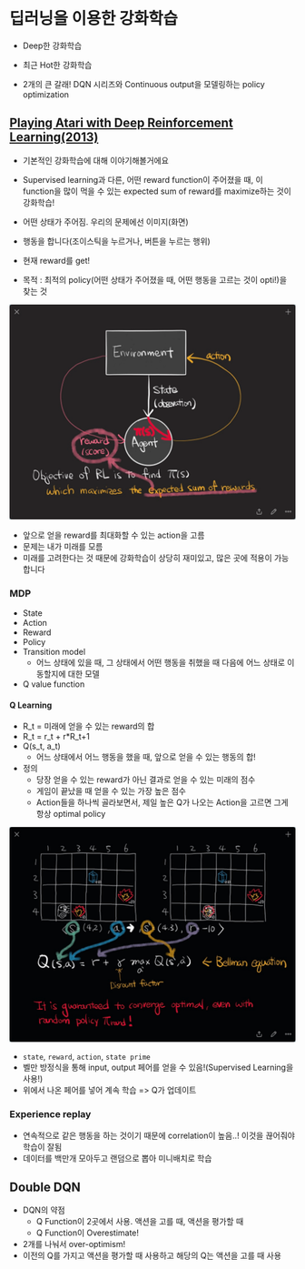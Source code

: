 # 딥러닝을 이용한 강화학습

- Deep한 강화학습
- 최근 Hot한 강화학습

- 2개의 큰 갈래! DQN 시리즈와 Continuous output을 모델링하는 policy optimization

## [Playing Atari with Deep Reinforcement Learning(2013)](https://github.com/sjchoi86/dl_tutorials_10weeks/blob/master/papers/Playing%20Atari%20with%20Deep%20Reinforcement%20Learning.pdf)

- 기본적인 강화학습에 대해 이야기해볼거에요
- Supervised learning과 다른, 어떤 reward function이 주어졌을 때, 이 function을 많이 먹을 수 있는 expected sum of reward를 maximize하는 것이 강화학습!

- 어떤 상태가 주어짐. 우리의 문제에선 이미지(화면)
- 행동을 합니다(조이스틱을 누르거나, 버튼을 누르는 행위)
- 현재 reward를 get!

- 목적 : 최적의 policy(어떤 상태가 주어졌을 때, 어떤 행동을 고르는 것이 opti!)을 찾는 것

<img src="../images/reinforcementlearning001.png" heihgt="350">

- 앞으로 얻을 reward를 최대화할 수 있는 action을 고름
- 문제는 내가 미래를 모름
- 미래를 고려한다는 것 때문에 강화학습이 상당히 재미있고, 많은 곳에 적용이 가능합니다

### MDP
- State
- Action
- Reward
- Policy
- Transition model 
	- 어느 상태에 있을 때, 그 상태에서 어떤 행동을 취했을 때 다음에 어느 상태로 이동할지에 대한 모델 
- Q value function


#### Q Learning
- R_t = 미래에 얻을 수 있는 reward의 합
- R_t = r_t + r*R_t+1
- Q(s_t, a_t)
	- 어느 상태에서 어느 행동을 했을 때, 앞으로 얻을 수 있는 행동의 합!
- 정의
	- 당장 얻을 수 있는 reward가 아닌 결과로 얻을 수 있는 미래의 점수
	- 게임이 끝났을 때 얻을 수 있는 가장 높은 점수
	- Action들을 하나씩 골라보면서, 제일 높은 Q가 나오는 Action을 고르면 그게 항상 optimal policy
	
<img src="../images/reinforcementlearning002.png" heihgt="350">

- ```state```, ```reward```, ```action```, ```state prime```
- 벨만 방정식을 통해 input, output 페어를 얻을 수 있음!(Supervised Learning을 사용!)
- 위에서 나온 페어를 넣어 계속 학습 => Q가 업데이트

### Experience replay
- 연속적으로 같은 행동을 하는 것이기 때문에 correlation이 높음..! 이것을 끊어줘야 학습이 잘됨
- 데이터를 백만개 모아두고 랜덤으로 뽑아 미니배치로 학습

## Double DQN
- DQN의 약점 
	- Q Function이 2곳에서 사용. 액션을 고를 때, 액션을 평가할 때
	- Q Function이 Overestimate!
- 2개를 나눠서 over-optimism!
- 이전의 Q를 가지고 액션을 평가할 때 사용하고 해당의 Q는 액션을 고를 때 사용
